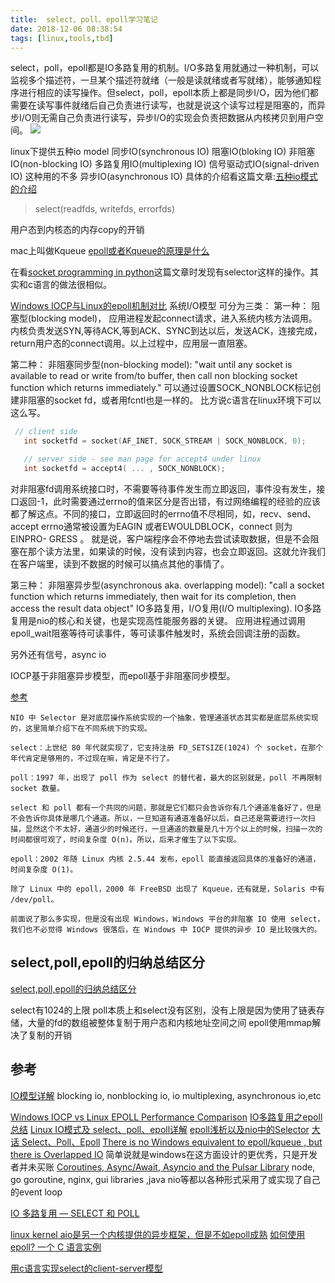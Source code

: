 ```yaml
---
title:  select、poll、epoll学习笔记
date: 2018-12-06 08:38:54
tags: [linux,tools,tbd]
---
```


select，poll，epoll都是IO多路复用的机制。I/O多路复用就通过一种机制，可以监视多个描述符，一旦某个描述符就绪（一般是读就绪或者写就绪），能够通知程序进行相应的读写操作。但select，poll，epoll本质上都是同步I/O，因为他们都需要在读写事件就绪后自己负责进行读写，也就是说这个读写过程是阻塞的，而异步I/O则无需自己负责进行读写，异步I/O的实现会负责把数据从内核拷贝到用户空间。
![](https://www.haldir66.ga/static/imgs/OrionNebula_EN-AU10620917199_1920x1080.jpg)
<!--more-->

linux下提供五种io model
同步IO(synchronous IO)
阻塞IO(bloking IO)
非阻塞IO(non-blocking IO)
多路复用IO(multiplexing IO)
信号驱动式IO(signal-driven IO) 这种用的不多
异步IO(asynchronous IO)
具体的介绍看这篇文章:[五种io模式的介绍](http://cmsblogs.com/?p=4812)

> select(readfds, writefds, errorfds)


用户态到内核态的内存copy的开销

mac上叫做Kqueue
[epoll或者Kqueue的原理是什么](https://www.zhihu.com/question/20122137)



在看[socket programming in python](https://realpython.com/python-sockets/)这篇文章时发现有selector这样的操作。其实和c语言的做法很相似。


[Windows IOCP与Linux的epoll机制对比](https://www.jianshu.com/p/d2f4c35cb692)
系统I/O模型 可分为三类：
第一种： 阻塞型(blocking model)，
应用进程发起connect请求，进入系统内核方法调用。内核负责发送SYN,等待ACK,等到ACK、SYNC到达以后，发送ACK，连接完成，return用户态的connect调用。以上过程中，应用层一直阻塞。


第二种： 非阻塞同步型(non-blocking model): "wait until any socket is available to read or write from/to buffer, then call non blocking socket function which returns immediately."
可以通过设置SOCK_NONBLOCK标记创建非阻塞的socket fd，或者用fcntl也是一样的。
比方说c语言在linux环境下可以这么写。
```c
 // client side
   int socketfd = socket(AF_INET, SOCK_STREAM | SOCK_NONBLOCK, 0);

   // server side - see man page for accept4 under linux 
   int socketfd = accept4( ... , SOCK_NONBLOCK);
```
对非阻塞fd调用系统接口时，不需要等待事件发生而立即返回，事件没有发生，接口返回-1，此时需要通过errno的值来区分是否出错，有过网络编程的经验的应该都了解这点。不同的接口，立即返回时的errno值不尽相同，如，recv、send、accept errno通常被设置为EAGIN 或者EWOULDBLOCK，connect 则为EINPRO- GRESS 。
就是说，客户端程序会不停地去尝试读取数据，但是不会阻塞在那个读方法里，如果读的时候，没有读到内容，也会立即返回。这就允许我们在客户端里，读到不数据的时候可以搞点其他的事情了。


第三种： 非阻塞异步型(asynchronous aka. overlapping model): "call a socket function which returns immediately, then wait for its completion, then access the result data object"
IO多路复用，I/O复用(I/O multiplexing). IO多路复用是nio的核心和关键，也是实现高性能服务器的关键。
应用进程通过调用epoll_wait阻塞等待可读事件，等可读事件触发时，系统会回调注册的函数。


另外还有信号，async io

IOCP基于非阻塞异步模型，而epoll基于非阻塞同步模型。

[参考](https://javadoop.com/post/nio-and-aio)
```
NIO 中 Selector 是对底层操作系统实现的一个抽象，管理通道状态其实都是底层系统实现的，这里简单介绍下在不同系统下的实现。

select：上世纪 80 年代就实现了，它支持注册 FD_SETSIZE(1024) 个 socket，在那个年代肯定是够用的，不过现在嘛，肯定是不行了。

poll：1997 年，出现了 poll 作为 select 的替代者，最大的区别就是，poll 不再限制 socket 数量。

select 和 poll 都有一个共同的问题，那就是它们都只会告诉你有几个通道准备好了，但是不会告诉你具体是哪几个通道。所以，一旦知道有通道准备好以后，自己还是需要进行一次扫描，显然这个不太好，通道少的时候还行，一旦通道的数量是几十万个以上的时候，扫描一次的时间都很可观了，时间复杂度 O(n)。所以，后来才催生了以下实现。

epoll：2002 年随 Linux 内核 2.5.44 发布，epoll 能直接返回具体的准备好的通道，时间复杂度 O(1)。

除了 Linux 中的 epoll，2000 年 FreeBSD 出现了 Kqueue，还有就是，Solaris 中有 /dev/poll。

前面说了那么多实现，但是没有出现 Windows，Windows 平台的非阻塞 IO 使用 select，我们也不必觉得 Windows 很落后，在 Windows 中 IOCP 提供的异步 IO 是比较强大的。
```

## select,poll,epoll的归纳总结区分
[select,poll,epoll的归纳总结区分](https://johng.cn/select-poll-epoll/)

select有1024的上限
poll本质上和select没有区别，没有上限是因为使用了链表存储，大量的fd的数组被整体复制于用户态和内核地址空间之间
epoll使用mmap解决了复制的开销



## 参考
[IO模型详解](http://cmsblogs.com/?p=4812) blocking io, nonblocking io, io multiplexing, asynchronous io,etc


[Windows IOCP vs Linux EPOLL Performance Comparison](https://www.slideshare.net/sm9kr/iocp-vs-epoll-perfor)
[IO多路复用之epoll总结](https://www.cnblogs.com/Anker/p/3263780.html)
[Linux IO模式及 select、poll、epoll详解](https://segmentfault.com/a/1190000003063859)
[epoll浅析以及nio中的Selector](https://my.oschina.net/hosee/blog/730598)
[大话 Select、Poll、Epoll](https://cloud.tencent.com/developer/article/1005481)
[There is no Windows equivalent to epoll/kqueue , but there is Overlapped IO](https://news.ycombinator.com/item?id=8526264) 简单说就是windows在这方面设计的更优秀，只是开发者并未买账
[Coroutines, Async/Await, Asyncio and the Pulsar Library](https://www.youtube.com/watch?v=M5-mcKh8QmY) node, go goroutine, nginx, gui libraries ,java nio等都以各种形式采用了或实现了自己的event loop

[IO 多路复用 — SELECT 和 POLL](https://void-shana.moe/linux/io-%E5%A4%9A%E8%B7%AF%E5%A4%8D%E7%94%A8-select-%E5%92%8C-poll.html)

[linux kernel aio是另一个内核提供的异步框架，但是不如epoll成熟](https://www.zhihu.com/question/26943558)
[如何使用 epoll? 一个 C 语言实例](https://www.oschina.net/translate/how-to-use-epoll-a-complete-example-in-c)

[用c语言实现select的client-server模型](https://gist.github.com/Alexey-N-Chernyshov/4634731)